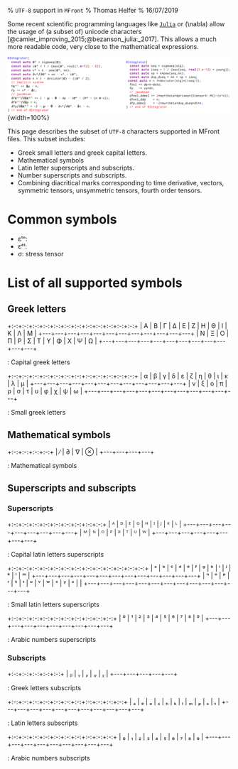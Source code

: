 % `UTF-8` support in `MFront`
% Thomas Helfer
% 16/07/2019

Some recent scientific programming languages like
[`Julia`](https://julialang.org/) or \(\nabla\) allow the usage of (a
subset of) unicode characters
[@camier_improving_2015;@bezanson_julia:_2017]. This allows a much more
readable code, very close to the mathematical expressions.

![Implementation of the Norton behaviour with and without unicode support](img/mfront-unicode.png ""){width=100%}

This page describes the subset of `UTF-8` characters supported in MFront
files. This subset includes:

- Greek small letters and greek capital letters.
- Mathematical symbols
- Latin letter superscripts and subscripts.
- Number superscripts and subscripts.
- Combining diacritical marks corresponding to time derivative, vectors,
  symmetric tensors, unsymmetric tensors, fourth order tensors.

# Common symbols

- εᵗᵒ:
- εᵉˡ:
- σ: stress tensor

# List of all supported symbols

## Greek letters

+:-:+:-:+:-:+:-:+:-:+:-:+:-:+:-:+:-:+:-:+:-:+:-:+
| Α | Β | Γ | Δ | Ε | Ζ | Η | Θ | Ι | Κ | Λ | Μ |
+---+---+---+---+---+---+---+---+---+---+---+---+
| Ν | Ξ | Ο | Π | Ρ | Σ | Τ | Υ | Φ | Χ | Ψ | Ω | 
+---+---+---+---+---+---+---+---+---+---+---+---+

: Capital greek letters

+:-:+:-:+:-:+:-:+:-:+:-:+:-:+:-:+:-:+:-:+:-:+:-:+
| α | β | γ | δ | ε | ζ | η | θ | ι | κ | λ | μ | 
+---+---+---+---+---+---+---+---+---+---+---+---+
| ν | ξ | ο | π | ρ | σ | τ | υ | φ | χ | ψ | ω | 
+---+---+---+---+---+---+---+---+---+---+---+---+

: Small greek letters

## Mathematical symbols

+:-:+:-:+:-:+:-:+
| ∕ | ∂ | ∇ | ⊗ |
+---+---+---+---+

: Mathematical symbols

## Superscripts and subscripts

### Superscripts

+:-:+:-:+:-:+:-:+:-:+:-:+:-:+:-:+:-:+
| ᴬ | ᴰ | ᴱ | ᴳ | ᴴ | ᴵ | ᴶ | ᴷ | ᴸ |
+---+---+---+---+---+---+---+---+---+
| ᴹ | ᴺ | ᴼ | ᴾ | ᴿ | ᵀ | ᵁ | ᵂ |
+---+---+---+---+---+---+---+---+

: Capital latin letters superscripts

+:-:+:-:+:-:+:-:+:-:+:-:+:-:+:-:+:-:+:-:+:-:+:-:+:-:+
| ᵃ | ᵇ | ᶜ | ᵈ | ᵉ | ᶠ | ᵍ | ʰ | ⁱ | ʲ | ᵏ | ˡ | ᵐ |
+---+---+---+---+---+---+---+---+---+---+---+---+---+
| ⁿ | ᵒ | ᵖ | ʳ | ˢ | ᵗ | ᵘ | ᵛ | ʷ | ˣ | ʸ | ᶻ |   |
+---+---+---+---+---+---+---+---+---+---+---+---+---+

: Small latin letters superscripts

+:-:+:-:+:-:+:-:+:-:+:-:+:-:+:-:+:-:+:-:+
| ⁰ | ¹ | ² | ³ | ⁴ | ⁵ | ⁶ | ⁷ | ⁸ | ⁹ |
+---+---+---+---+---+---+---+---+---+---+

: Arabic numbers superscripts

### Subscripts

+:-:+:-:+:-:+:-:+:-:+
| ᵦ | ᵧ | ᵨ | ᵩ | ᵪ |
+---+---+---+---+---+

: Greek letters subscripts

+:-:+:-:+:-:+:-:+:-:+:-:+:-:+:-:+:-:+:-:+:-:+
| ₐ | ₑ | ₒ | ₓ | ₕ | ₖ | ₗ | ₘ | ₚ | ₛ | ₜ |
+---+---+---+---+---+---+---+---+---+---+---+

: Latin letters subscripts

+:-:+:-:+:-:+:-:+:-:+:-:+:-:+:-:+:-:+:-:+
| ₀ | ₁ | ₂ | ₃ | ₄ | ₅ | ₆ | ₇ | ₈ | ₉ |
+---+---+---+---+---+---+---+---+---+---+

: Arabic numbers subscripts
